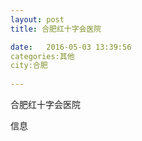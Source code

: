 ```yaml
--- 
layout: post 
title: 合肥红十字会医院

date:   2016-05-03 13:39:56 
categories:其他  
city:合肥
  
--- 
```

   
合肥红十字会医院

信息

